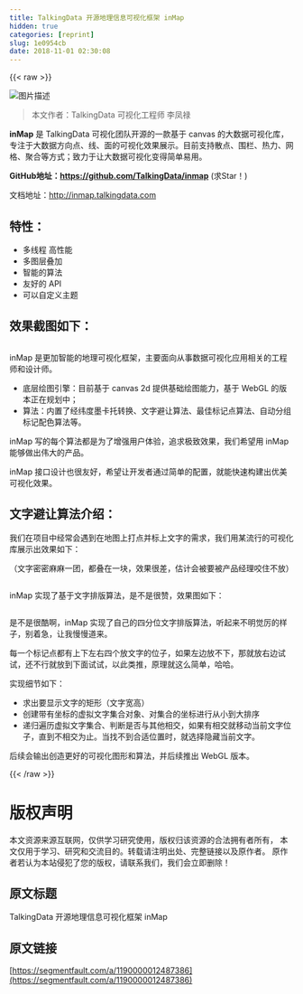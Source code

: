 ```yaml
---
title: TalkingData 开源地理信息可视化框架 inMap
hidden: true
categories: [reprint]
slug: 1e0954cb
date: 2018-11-01 02:30:08
---
```


{{< raw >}}
<p><span class="img-wrap"><img data-src="/img/bV0yHB?w=1600&amp;h=900" src="https://static.alili.tech/img/bV0yHB?w=1600&amp;h=900" alt="&#x56FE;&#x7247;&#x63CF;&#x8FF0;" title="&#x56FE;&#x7247;&#x63CF;&#x8FF0;" style="cursor:pointer;display:inline"></span></p><blockquote>&#x672C;&#x6587;&#x4F5C;&#x8005;&#xFF1A;TalkingData &#x53EF;&#x89C6;&#x5316;&#x5DE5;&#x7A0B;&#x5E08; &#x674E;&#x51E4;&#x7984;</blockquote><p><strong>inMap</strong> &#x662F; TalkingData &#x53EF;&#x89C6;&#x5316;&#x56E2;&#x961F;&#x5F00;&#x6E90;&#x7684;&#x4E00;&#x6B3E;&#x57FA;&#x4E8E; canvas &#x7684;&#x5927;&#x6570;&#x636E;&#x53EF;&#x89C6;&#x5316;&#x5E93;&#xFF0C;&#x4E13;&#x6CE8;&#x4E8E;&#x5927;&#x6570;&#x636E;&#x65B9;&#x5411;&#x70B9;&#x3001;&#x7EBF;&#x3001;&#x9762;&#x7684;&#x53EF;&#x89C6;&#x5316;&#x6548;&#x679C;&#x5C55;&#x793A;&#x3002;&#x76EE;&#x524D;&#x652F;&#x6301;&#x6563;&#x70B9;&#x3001;&#x56F4;&#x680F;&#x3001;&#x70ED;&#x529B;&#x3001;&#x7F51;&#x683C;&#x3001;&#x805A;&#x5408;&#x7B49;&#x65B9;&#x5F0F;&#xFF1B;&#x81F4;&#x529B;&#x4E8E;&#x8BA9;&#x5927;&#x6570;&#x636E;&#x53EF;&#x89C6;&#x5316;&#x53D8;&#x5F97;&#x7B80;&#x5355;&#x6613;&#x7528;&#x3002;</p><p><strong>GitHub&#x5730;&#x5740;&#xFF1A;<a href="https://github.com/TalkingData/inmap" rel="nofollow noreferrer" target="_blank">https://github.com/TalkingData/inmap</a></strong> (&#x6C42;Star&#xFF01;)</p><p>&#x6587;&#x6863;&#x5730;&#x5740;&#xFF1A;<a href="http://inmap.talkingdata.com" rel="nofollow noreferrer" target="_blank">http://inmap.talkingdata.com</a></p><h2 id="articleHeader0">&#x7279;&#x6027;&#xFF1A;</h2><ul><li>&#x591A;&#x7EBF;&#x7A0B; &#x9AD8;&#x6027;&#x80FD;</li><li>&#x591A;&#x56FE;&#x5C42;&#x53E0;&#x52A0;</li><li>&#x667A;&#x80FD;&#x7684;&#x7B97;&#x6CD5;</li><li>&#x53CB;&#x597D;&#x7684; API</li><li>&#x53EF;&#x4EE5;&#x81EA;&#x5B9A;&#x4E49;&#x4E3B;&#x9898;</li></ul><h2 id="articleHeader1">&#x6548;&#x679C;&#x622A;&#x56FE;&#x5982;&#x4E0B;&#xFF1A;</h2><p><span class="img-wrap"><img data-src="https://segmentfault.com/img/bV0ABc" src="https://static.alili.techhttps://segmentfault.com/img/bV0ABc" alt="" title="" style="cursor:pointer;display:inline"></span></p><p>inMap &#x662F;&#x66F4;&#x52A0;&#x667A;&#x80FD;&#x7684;&#x5730;&#x7406;&#x53EF;&#x89C6;&#x5316;&#x6846;&#x67B6;&#xFF0C;&#x4E3B;&#x8981;&#x9762;&#x5411;&#x4ECE;&#x4E8B;&#x6570;&#x636E;&#x53EF;&#x89C6;&#x5316;&#x5E94;&#x7528;&#x76F8;&#x5173;&#x7684;&#x5DE5;&#x7A0B;&#x5E08;&#x548C;&#x8BBE;&#x8BA1;&#x5E08;&#x3002;</p><ul><li>&#x5E95;&#x5C42;&#x7ED8;&#x56FE;&#x5F15;&#x64CE;&#xFF1A;&#x76EE;&#x524D;&#x57FA;&#x4E8E; canvas 2d &#x63D0;&#x4F9B;&#x57FA;&#x7840;&#x7ED8;&#x56FE;&#x80FD;&#x529B;&#xFF0C;&#x57FA;&#x4E8E; WebGL &#x7684;&#x7248;&#x672C;&#x6B63;&#x5728;&#x89C4;&#x5212;&#x4E2D;&#xFF1B;</li><li>&#x7B97;&#x6CD5;&#xFF1A;&#x5185;&#x7F6E;&#x4E86;&#x7ECF;&#x7EAC;&#x5EA6;&#x58A8;&#x5361;&#x6258;&#x8F6C;&#x6362;&#x3001;&#x6587;&#x5B57;&#x907F;&#x8BA9;&#x7B97;&#x6CD5;&#x3001;&#x6700;&#x4F73;&#x6807;&#x8BB0;&#x70B9;&#x7B97;&#x6CD5;&#x3001;&#x81EA;&#x52A8;&#x5206;&#x7EC4;&#x6807;&#x8BB0;&#x914D;&#x8272;&#x7B97;&#x6CD5;&#x7B49;&#x3002;</li></ul><p>inMap &#x5199;&#x7684;&#x6BCF;&#x4E2A;&#x7B97;&#x6CD5;&#x90FD;&#x662F;&#x4E3A;&#x4E86;&#x589E;&#x5F3A;&#x7528;&#x6237;&#x4F53;&#x9A8C;&#xFF0C;&#x8FFD;&#x6C42;&#x6781;&#x81F4;&#x6548;&#x679C;&#xFF0C;&#x6211;&#x4EEC;&#x5E0C;&#x671B;&#x7528; inMap &#x80FD;&#x591F;&#x505A;&#x51FA;&#x4F1F;&#x5927;&#x7684;&#x4EA7;&#x54C1;&#x3002;</p><p>inMap &#x63A5;&#x53E3;&#x8BBE;&#x8BA1;&#x4E5F;&#x5F88;&#x53CB;&#x597D;&#xFF0C;&#x5E0C;&#x671B;&#x8BA9;&#x5F00;&#x53D1;&#x8005;&#x901A;&#x8FC7;&#x7B80;&#x5355;&#x7684;&#x914D;&#x7F6E;&#xFF0C;&#x5C31;&#x80FD;&#x5FEB;&#x901F;&#x6784;&#x5EFA;&#x51FA;&#x4F18;&#x7F8E;&#x53EF;&#x89C6;&#x5316;&#x6548;&#x679C;&#x3002;</p><h2 id="articleHeader2">&#x6587;&#x5B57;&#x907F;&#x8BA9;&#x7B97;&#x6CD5;&#x4ECB;&#x7ECD;&#xFF1A;</h2><p>&#x6211;&#x4EEC;&#x5728;&#x9879;&#x76EE;&#x4E2D;&#x7ECF;&#x5E38;&#x4F1A;&#x9047;&#x5230;&#x5728;&#x5730;&#x56FE;&#x4E0A;&#x6253;&#x70B9;&#x5E76;&#x6807;&#x4E0A;&#x6587;&#x5B57;&#x7684;&#x9700;&#x6C42;&#xFF0C;&#x6211;&#x4EEC;&#x7528;&#x67D0;&#x6D41;&#x884C;&#x7684;&#x53EF;&#x89C6;&#x5316;&#x5E93;&#x5C55;&#x793A;&#x51FA;&#x6548;&#x679C;&#x5982;&#x4E0B;&#xFF1A;</p><p>&#xFF08;&#x6587;&#x5B57;&#x5BC6;&#x5BC6;&#x9EBB;&#x9EBB;&#x4E00;&#x56E2;&#xFF0C;&#x90FD;&#x53E0;&#x5728;&#x4E00;&#x5757;&#xFF0C;&#x6548;&#x679C;&#x5F88;&#x5DEE;&#xFF0C;&#x4F30;&#x8BA1;&#x4F1A;&#x88AB;&#x8981;&#x88AB;&#x4EA7;&#x54C1;&#x7ECF;&#x7406;&#x54AC;&#x4F4F;&#x4E0D;&#x653E;&#xFF09;</p><p><span class="img-wrap"><img data-src="https://segmentfault.com/img/bV0ABp" src="https://static.alili.techhttps://segmentfault.com/img/bV0ABp" alt="" title="" style="cursor:pointer;display:inline"></span></p><p>inMap &#x5B9E;&#x73B0;&#x4E86;&#x57FA;&#x4E8E;&#x6587;&#x5B57;&#x6392;&#x7248;&#x7B97;&#x6CD5;&#xFF0C;&#x662F;&#x4E0D;&#x662F;&#x5F88;&#x8D5E;&#xFF0C;&#x6548;&#x679C;&#x56FE;&#x5982;&#x4E0B;&#xFF1A;</p><p><span class="img-wrap"><img data-src="https://segmentfault.com/img/bV0ABw" src="https://static.alili.techhttps://segmentfault.com/img/bV0ABw" alt="" title="" style="cursor:pointer;display:inline"></span></p><p>&#x662F;&#x4E0D;&#x662F;&#x5F88;&#x9177;&#x554A;&#xFF0C;inMap &#x5B9E;&#x73B0;&#x4E86;&#x81EA;&#x5DF1;&#x7684;&#x56DB;&#x5206;&#x4F4D;&#x6587;&#x5B57;&#x6392;&#x7248;&#x7B97;&#x6CD5;&#xFF0C;&#x542C;&#x8D77;&#x6765;&#x4E0D;&#x660E;&#x89C9;&#x5389;&#x7684;&#x6837;&#x5B50;&#xFF0C;&#x522B;&#x7740;&#x6025;&#xFF0C;&#x8BA9;&#x6211;&#x6162;&#x6162;&#x9053;&#x6765;&#x3002;</p><p>&#x6BCF;&#x4E00;&#x4E2A;&#x6807;&#x8BB0;&#x70B9;&#x90FD;&#x6709;&#x4E0A;&#x4E0B;&#x5DE6;&#x53F3;&#x56DB;&#x4E2A;&#x653E;&#x6587;&#x5B57;&#x7684;&#x4F4D;&#x5B50;&#xFF0C;&#x5982;&#x679C;&#x5DE6;&#x8FB9;&#x653E;&#x4E0D;&#x4E0B;&#xFF0C;&#x90A3;&#x5C31;&#x653E;&#x53F3;&#x8FB9;&#x8BD5;&#x8BD5;&#xFF0C;&#x8FD8;&#x4E0D;&#x884C;&#x5C31;&#x653E;&#x5230;&#x4E0B;&#x9762;&#x8BD5;&#x8BD5;&#xFF0C;&#x4EE5;&#x6B64;&#x7C7B;&#x63A8;&#xFF0C;&#x539F;&#x7406;&#x5C31;&#x8FD9;&#x4E48;&#x7B80;&#x5355;&#xFF0C;&#x54C8;&#x54C8;&#x3002;</p><p>&#x5B9E;&#x73B0;&#x7EC6;&#x8282;&#x5982;&#x4E0B;&#xFF1A;</p><ul><li>&#x6C42;&#x51FA;&#x8981;&#x663E;&#x793A;&#x6587;&#x5B57;&#x7684;&#x77E9;&#x5F62;&#xFF08;&#x6587;&#x5B57;&#x5BBD;&#x9AD8;&#xFF09;</li><li>&#x521B;&#x5EFA;&#x5E26;&#x6709;&#x5750;&#x6807;&#x7684;&#x865A;&#x62DF;&#x6587;&#x5B57;&#x96C6;&#x5408;&#x5BF9;&#x8C61;&#x3001;&#x5BF9;&#x96C6;&#x5408;&#x7684;&#x5750;&#x6807;&#x8FDB;&#x884C;&#x4ECE;&#x5C0F;&#x5230;&#x5927;&#x6392;&#x5E8F;</li><li>&#x9012;&#x5F52;&#x904D;&#x5386;&#x865A;&#x62DF;&#x6587;&#x5B57;&#x96C6;&#x5408;&#x3001;&#x5224;&#x65AD;&#x662F;&#x5426;&#x4E0E;&#x5176;&#x4ED6;&#x76F8;&#x4EA4;&#xFF0C;&#x5982;&#x679C;&#x6709;&#x76F8;&#x4EA4;&#x5C31;&#x79FB;&#x52A8;&#x5F53;&#x524D;&#x6587;&#x5B57;&#x4F4D;&#x5B50;&#xFF0C;&#x76F4;&#x5230;&#x4E0D;&#x76F8;&#x4EA4;&#x4E3A;&#x6B62;&#x3002;&#x5F53;&#x627E;&#x4E0D;&#x5230;&#x5408;&#x9002;&#x4F4D;&#x7F6E;&#x65F6;&#xFF0C;&#x5C31;&#x9009;&#x62E9;&#x9690;&#x85CF;&#x5F53;&#x524D;&#x6587;&#x5B57;&#x3002;</li></ul><p>&#x540E;&#x7EED;&#x4F1A;&#x8F93;&#x51FA;&#x521B;&#x9020;&#x66F4;&#x597D;&#x7684;&#x53EF;&#x89C6;&#x5316;&#x56FE;&#x5F62;&#x548C;&#x7B97;&#x6CD5;&#xFF0C;&#x5E76;&#x540E;&#x7EED;&#x63A8;&#x51FA; WebGL &#x7248;&#x672C;&#x3002;</p>
{{< /raw >}}

# 版权声明
本文资源来源互联网，仅供学习研究使用，版权归该资源的合法拥有者所有，
本文仅用于学习、研究和交流目的。转载请注明出处、完整链接以及原作者。
原作者若认为本站侵犯了您的版权，请联系我们，我们会立即删除！

## 原文标题
TalkingData 开源地理信息可视化框架 inMap

## 原文链接
[https://segmentfault.com/a/1190000012487386](https://segmentfault.com/a/1190000012487386)

